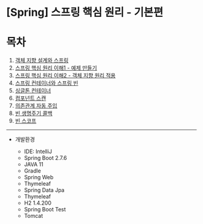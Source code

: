 # [Spring] 스프링 핵심 원리 - 기본편

# 목차
1. [객체 지향 설계와 스프링](1.%20객체%20지향%20설계와%20스프링.md)
2. [스프링 핵심 원리 이해1 - 예제 만들기](2.%20스프링%20핵심%20원리%20이해1%20-%20예제%20만들기.md)
3. [스프링 핵심 원리 이해2 - 객체 지향 원리 적용](3.%20스프링%20핵심%20원리%20이해2%20-%20객체%20지향%20원리%20적용.md)
4. [스프링 컨테이너와 스프링 빈](4.%20스프링%20컨테이너와%20스프링%20빈.md)
5. [싱글톤 컨테이너](5.%20싱글톤%20컨테이너.md)
6. [컴포넌트 스캔](6.%20컴포넌트%20스캔.md)
7. [의존관계 자동 주입](7.%20의존관계%20자동%20주입.md)
8. [빈 생명주기 콜백](8.%20빈%20생명주기%20콜백.md)
9. [빈 스코프](9.%20빈%20스코프.md)


----
* 개발환경

  * IDE: IntelliJ
  * Spring Boot 2.7.6
  * JAVA 11
  * Gradle
  * Spring Web 
  * Thymeleaf
  * Spring Data Jpa
  * Thymeleaf
  * H2 1.4.200
  * Spring Boot Test
  * Tomcat
